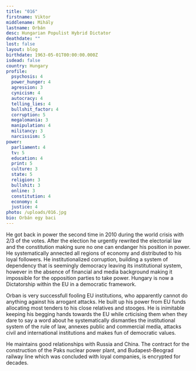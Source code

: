```yaml
---
title: "016"
firstname: Viktor
middlename: Mihály
lastname: Orbán
desc: Hungarian Populist Hybrid Dictator
deathdate: ""
lost: false
layout: blog
birthdate: 1963-05-01T00:00:00.000Z
isdead: false
country: Hungary
profile:
  psychosis: 4
  power_hunger: 4
  agression: 3
  cynicism: 4
  autocracy: 4
  telling_lies: 4
  bullshit_factor: 4
  corruption: 5
  megalomania: 3
  manipulation: 4
  militancy: 3
  narcissism: 5
power:
  parliament: 4
  tv: 5
  education: 4
  print: 5
  culture: 3
  state: 5
  religion: 3
  bullshit: 3
  online: 3
  constitution: 4
  economy: 4
  justice: 4
photo: /uploads/016.jpg
bio: Orbán egy baci
---
```

He got back in power the second time in 2010 during the world crisis with 2/3 of the votes. After the election he urgently rewrited the electorial law and the constitution making sure no one can endanger his position in power. He systematically annected all regions of economy and distributed to his loyal followers. He institutionalized corruption, building a system of dependency that is seemingly democracy leaving its institutional system, however in the absence of financial and media background making it impossible for the opposition parties to take power. Hungary is now a Dictatorship within the EU in a democratic framework.

Orban is very successfull fooling EU institutions, who apparently cannot do anything against his arrogant attacks. He built up his power from EU funds allocating most tenders to his close relatives and stooges. He is inimitable keeping his begging hands towards the EU while crticising them when they dare to say a word about he systematically dismantles the institutional system of the rule of law, annexes public and commercial media, attacks civil and international institutions and makes fun of democratic values.

He maintains good relationships with Russia and China. The contract for the construction of the Paks nuclear power plant, and Budapest-Beograd railway line which was concluded with loyal companies, is encrypted for decades.